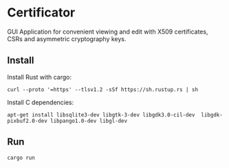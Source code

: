 # Certificator

GUI Application for convenient viewing and edit with X509 certificates, CSRs and asymmetric cryptography keys.


## Install

Install Rust with cargo:

    curl --proto '=https' --tlsv1.2 -sSf https://sh.rustup.rs | sh

Install C dependencies:

    apt-get install libsqlite3-dev libgtk-3-dev libgdk3.0-cil-dev  libgdk-pixbuf2.0-dev libpango1.0-dev libgl-dev

## Run

    cargo run